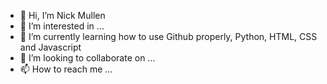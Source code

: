 - 👋 Hi, I’m Nick Mullen
- 👀 I’m interested in ...
- 🌱 I’m currently learning how to use Github properly, Python, HTML, CSS and Javascript
- 💞️ I’m looking to collaborate on ...
- 📫 How to reach me ...

<!---
Nmullen25/Nmullen25 is a ✨ special ✨ repository because its `README.md` (this file) appears on your GitHub profile.
You can click the Preview link to take a look at your changes.
--->
